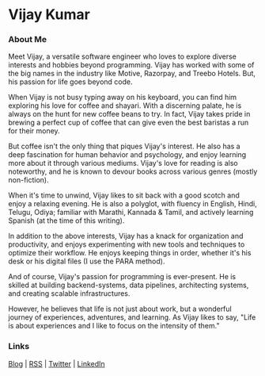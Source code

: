 # Vijay Kumar

### About Me

Meet Vijay, a versatile software engineer who loves to explore diverse interests and hobbies beyond programming. Vijay has worked with some of the big names in the industry like Motive, Razorpay, and Treebo Hotels. But, his passion for life goes beyond code.

When Vijay is not busy typing away on his keyboard, you can find him exploring his love for coffee and shayari. With a discerning palate, he is always on the hunt for new coffee beans to try. In fact, Vijay takes pride in brewing a perfect cup of coffee that can give even the best baristas a run for their money.

But coffee isn't the only thing that piques Vijay's interest. He also has a deep fascination for human behavior and psychology, and enjoy learning more about it through various mediums. Vijay's love for reading is also noteworthy, and he is known to devour books across various genres (mostly non-fiction).

When it's time to unwind, Vijay likes to sit back with a good scotch and enjoy a relaxing evening. He is also a polyglot, with fluency in English, Hindi, Telugu, Odiya; familiar with Marathi, Kannada & Tamil, and actively learning Spanish (at the time of this writing).

In addition to the above interests, Vijay has a knack for organization and productivity, and enjoys experimenting with new tools and techniques to optimize their workflow. He enjoys keeping things in order, whether it's his desk or his digital files (I use the PARA method).

And of course, Vijay's passion for programming is ever-present. He is skilled at building backend-systems, data pipelines, architecting systems, and creating scalable infrastructures.

However, he believes that life is not just about work, but a wonderful journey of experiences, adventures, and learning. As Vijay likes to say, "Life is about experiences and I like to focus on the intensity of them."

### Links

[Blog](http://blog.nvijaykumar.me/) | 
[RSS](https://blog.nvijaykumar.me/rss) | 
[Twitter](https://www.twitter.com/nvjkmr) | 
[LinkedIn](https://www.linkedin.com/in/nvjkmr/)
